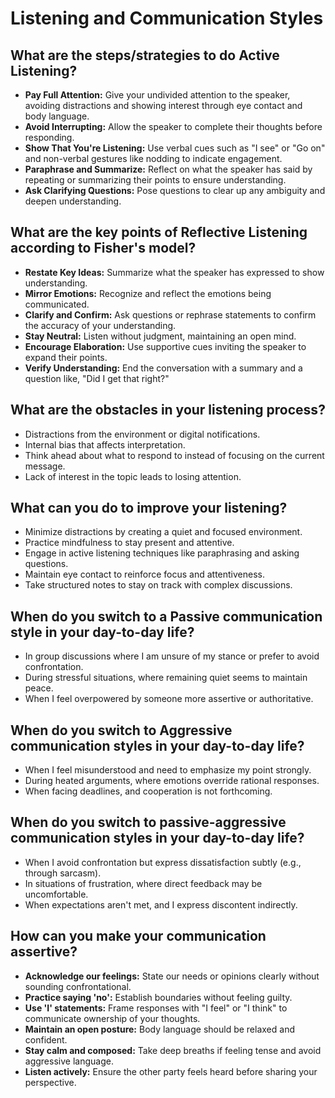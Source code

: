 # Listening and Communication Styles
## What are the steps/strategies to do Active Listening? 
- **Pay Full Attention:** Give your undivided attention to the speaker, avoiding distractions and showing interest through eye contact and body language.
- **Avoid Interrupting:** Allow the speaker to complete their thoughts before responding.
- **Show That You're Listening:** Use verbal cues such as "I see" or "Go on" and non-verbal gestures like nodding to indicate engagement.
- **Paraphrase and Summarize:** Reflect on what the speaker has said by repeating or summarizing their points to ensure understanding.
- **Ask Clarifying Questions:** Pose questions to clear up any ambiguity and deepen understanding.
## What are the key points of Reflective Listening according to Fisher's model?
- **Restate Key Ideas:** Summarize what the speaker has expressed to show understanding.
- **Mirror Emotions:** Recognize and reflect the emotions being communicated.
- **Clarify and Confirm:** Ask questions or rephrase statements to confirm the accuracy of your understanding.
- **Stay Neutral:** Listen without judgment, maintaining an open mind.
- **Encourage Elaboration:** Use supportive cues inviting the speaker to expand their points.
- **Verify Understanding:** End the conversation with a summary and a question like, "Did I get that right?"
## What are the obstacles in your listening process?
- Distractions from the environment or digital notifications.
- Internal bias that affects interpretation.
- Think ahead about what to respond to instead of focusing on the current message.
- Lack of interest in the topic leads to losing attention.
## What can you do to improve your listening?
- Minimize distractions by creating a quiet and focused environment.
- Practice mindfulness to stay present and attentive.
- Engage in active listening techniques like paraphrasing and asking questions.
- Maintain eye contact to reinforce focus and attentiveness.
- Take structured notes to stay on track with complex discussions.
## When do you switch to a Passive communication style in your day-to-day life?
- In group discussions where I am unsure of my stance or prefer to avoid confrontation.
- During stressful situations, where remaining quiet seems to maintain peace.
- When I feel overpowered by someone more assertive or authoritative.
## When do you switch to Aggressive communication styles in your day-to-day life?
- When I feel misunderstood and need to emphasize my point strongly.
- During heated arguments, where emotions override rational responses.
- When facing deadlines, and cooperation is not forthcoming.
## When do you switch to passive-aggressive communication styles in your day-to-day life?
- When I avoid confrontation but express dissatisfaction subtly (e.g., through sarcasm).
- In situations of frustration, where direct feedback may be uncomfortable.
- When expectations aren't met, and I express discontent indirectly.
## How can you make your communication assertive?
- **Acknowledge our feelings:** State our needs or opinions clearly without sounding confrontational.
- **Practice saying 'no':** Establish boundaries without feeling guilty.
- **Use 'I' statements:** Frame responses with "I feel" or "I think" to communicate ownership of your thoughts.
- **Maintain an open posture:** Body language should be relaxed and confident.
- **Stay calm and composed:** Take deep breaths if feeling tense and avoid aggressive language.
- **Listen actively:** Ensure the other party feels heard before sharing your perspective.
